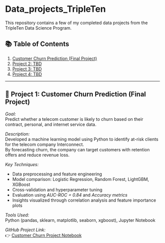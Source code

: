 # Data_projects_TripleTen
This repository contains a few of my completed data projects from the TripleTen Data Science Program.

## 📚 Table of Contents
1. [Customer Churn Prediction (Final Project)](customer_churn_project/solution_report.ipynb)
2. [Project 2: TBD](#)
3. [Project 3: TBD](#)
4. [Project 4: TBD](#)

---

## 🧠 Project 1: Customer Churn Prediction (Final Project)

*Goal:*  
Predict whether a telecom customer is likely to churn based on their contract, personal, and internet service data.

*Description:*  
Developed a machine learning model using Python to identify at-risk clients for the telecom company Interconnect.  
By forecasting churn, the company can target customers with retention offers and reduce revenue loss.

*Key Techniques:*
- Data preprocessing and feature engineering  
- Model comparison: Logistic Regression, Random Forest, LightGBM, XGBoost  
- Cross-validation and hyperparameter tuning  
- Evaluation using *AUC-ROC = 0.84* and *Accuracy metrics*  
- Insights visualized through correlation analysis and feature importance plots  

*Tools Used:*  
Python (pandas, sklearn, matplotlib, seaborn, xgboost), Jupyter Notebook

*GitHub Project Link:*  
👉 [Customer Churn Project Notebook](customer_churn_project/solution_report.ipynb)
